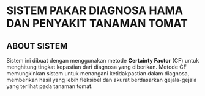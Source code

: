 # SISTEM PAKAR DIAGNOSA HAMA DAN PENYAKIT TANAMAN TOMAT

## ABOUT SISTEM
Sistem ini dibuat dengan menggunakan metode **Certainty Factor** (CF) untuk menghitung tingkat kepastian dari diagnosa yang diberikan. Metode CF memungkinkan sistem untuk menangani ketidakpastian dalam diagnosa, memberikan hasil yang lebih fleksibel dan akurat berdasarkan gejala-gejala yang terlihat pada tanaman tomat.
